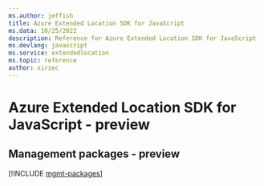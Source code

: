 ```yaml
---
ms.author: jeffish
title: Azure Extended Location SDK for JavaScript
ms.data: 10/25/2022
description: Reference for Azure Extended Location SDK for JavaScript
ms.devlang: javascript
ms.service: extendedlocation
ms.topic: reference
author: xirzec
---
```

# Azure Extended Location SDK for JavaScript - preview

## Management packages - preview
[!INCLUDE [mgmt-packages](extended-location-mgmt-index.md)]